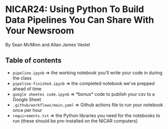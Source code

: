 # NICAR24: Using Python To Build Data Pipelines You Can Share With Your Newsroom

By Sean McMinn and Allan James Vestel

## Table of contents

* `pipeline.ipynb` => the working notebook you'll write your code in during the class
* `pipeline-finished.ipynb` => the completed notebook we've prepped ahead of time
* `google sheetes code.ipynb` => \*bonus\* code to publish your csv to a Google Sheet
* `.github/workflows/main.yaml` => Github actions file to run your notebook once per hour
* `requirements.txt` => the Python libraries you need for the notebooks to run (these should be pre-installed on the NICAR computers)